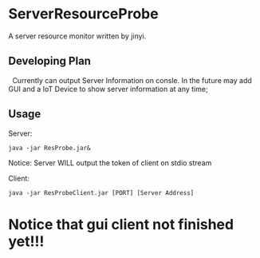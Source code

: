 # ServerResourceProbe
A server resource monitor written by jinyi.  

## Developing Plan

&nbsp;&nbsp;Currently can output Server Information on consle. In the future may add GUI and a IoT Device to show server information at any time;

## Usage
Server:

```shell
java -jar ResProbe.jar&    
```

Notice: Server WILL output the token of client on stdio stream

Client:

```shell
java -jar ResProbeClient.jar [PORT] [Server Address]
```

# Notice that gui client not finished yet!!!